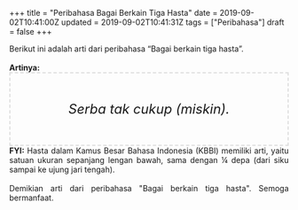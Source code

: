 +++
title = "Peribahasa Bagai Berkain Tiga Hasta"
date = 2019-09-02T10:41:00Z
updated = 2019-09-02T10:41:31Z
tags = ["Peribahasa"]
draft = false
+++

<div dir="ltr" style="text-align: left;" trbidi="on"><div style="text-align: justify;">Berikut ini adalah arti dari peribahasa “Bagai berkain tiga hasta”.</div><br /><div style="text-align: justify;"><b>Artinya:</b></div><div style="border: 2px dashed #ddd; font-size: 24px; height: auto; margin: 0 auto; padding: 50px; text-align: center; width: auto;"><i>Serba tak cukup (miskin).</i></div><div style="text-align: justify;"><b>FYI:</b> Hasta dalam Kamus Besar Bahasa Indonesia (KBBI) memiliki arti, yaitu satuan ukuran sepanjang lengan bawah, sama dengan ¼ depa (dari siku sampai ke ujung jari tengah).<br /><br /></div><div style="text-align: justify;">Demikian arti dari peribahasa "Bagai berkain tiga hasta". Semoga bermanfaat.</div></div>
